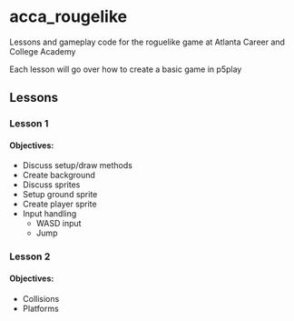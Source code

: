 # acca_rougelike

Lessons and gameplay code for the roguelike game at Atlanta Career and College Academy

Each lesson will go over how to create a basic game in p5play

## Lessons

### Lesson 1

#### Objectives:

- Discuss setup/draw methods
- Create background
- Discuss sprites
- Setup ground sprite
- Create player sprite
- Input handling
    - WASD input
    - Jump

### Lesson 2

#### Objectives:

- Collisions
- Platforms